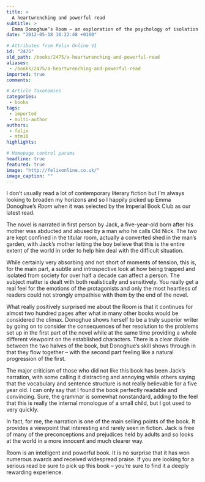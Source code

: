 ```yaml
---
title: >
  A heartwrenching and powerful read
subtitle: >
  Emma Donoghue’s Room – an exploration of the psychology of isolation and abduction
date: "2012-05-18 16:22:48 +0100"

# Attributes from Felix Online V1
id: "2475"
old_path: /books/2475/a-heartwrenching-and-powerful-read
aliases:
 - /books/2475/a-heartwrenching-and-powerful-read
imported: true
comments:

# Article Taxonomies
categories:
 - books
tags:
 - imported
 - multi-author
authors:
 - felix
 - mtm10
highlights:

# Homepage control params
headline: true
featured: true
image: "http://felixonline.co.uk/"
image_caption: ""
---
```


I don’t usually read a lot of contemporary literary fiction but I’m always looking to broaden my horizons and so I happily picked up Emma Donoghue’s _Room_ when it was selected by the Imperial Book Club as our latest read.

The novel is narrated in first person by Jack, a five-year-old born after his mother was abducted and abused by a man who he calls Old Nick. The two are kept confined in the titular room, actually a converted shed in the man’s garden, with Jack’s mother letting the boy believe that this is the entire extent of the world in order to help him deal with the difficult situation.

While certainly very absorbing and not short of moments of tension, this is, for the main part, a subtle and introspective look at how being trapped and isolated from society for over half a decade can affect a person. The subject matter is dealt with both realistically and sensitively. You really get a real feel for the emotions of the protagonists and only the most heartless of readers could not strongly empathise with them by the end of the novel.

What really positively surprised me about the Room is that it continues for almost two hundred pages after what in many other books would be considered the climax. Donoghue shows herself to be a truly superior writer by going on to consider the consequences of her resolution to the problems set up in the first part of the novel while at the same time providing a whole different viewpoint on the established characters. There is a clear divide between the two halves of the book, but Donoghue’s skill shows through in that they flow together – with the second part feeling like a natural progression of the first.

The major criticism of those who did not like this book has been Jack’s narration, with some calling it distracting and annoying while others saying that the vocabulary and sentence structure is not really believable for a five year old. I can only say that I found the book perfectly readable and convincing. Sure, the grammar is somewhat nonstandard, adding to the feel that this is really the internal monologue of a small child, but I got used to very quickly.

In fact, for me, the narration is one of the main selling points of the book. It provides a viewpoint that interesting and rarely seen in fiction. Jack is free of many of the preconceptions and prejudices held by adults and so looks at the world in a more innocent and much clearer way.

Room is an intelligent and powerful book. It is no surprise that it has won numerous awards and received widespread praise. If you are looking for a serious read be sure to pick up this book – you’re sure to find it a deeply rewarding experience.
